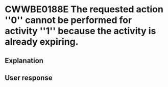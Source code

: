 # CWWBE0188E The requested action ''0'' cannot be performed for activity ''1'' because the activity is already expiring.

## Explanation

## User response